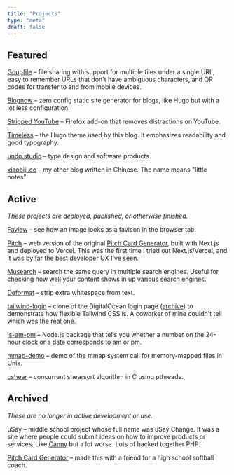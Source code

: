 ```yaml
---
title: "Projects"
type: "meta"
draft: false
---
```


## Featured

[Goupfile](https://goupfile.com/) – file sharing with support for multiple files under a single URL, easy to remember URLs that don't have ambiguous characters, and QR codes for transfer to and from mobile devices.

[Blognow](https://github.com/johnjago/blognow) – zero config static site generator for blogs, like Hugo but with a lot less configuration.

[Stripped YouTube](https://addons.mozilla.org/en-US/firefox/addon/stripped-youtube/) – Firefox add-on that removes distractions on YouTube.

[Timeless](https://github.com/johnjago/timeless) – the Hugo theme used by this blog. It emphasizes readability and good typography.

[undo.studio](https://undo.studio/) – type design and software products.

[xiaobiji.co](https://xiaobiji.co/) – my other blog written in Chinese. The name means "little notes".

## Active

*These projects are deployed, published, or otherwise finished.*

[Faview](https://faview.johnjago.com) – see how an image looks as a favicon in the browser tab.

[Pitch](https://pitch-iota.vercel.app/) – web version of the original [Pitch Card Generator](projects#deprecated), built with Next.js and deployed to Vercel. This was the first time I tried out Next.js/Vercel, and it was by far the best developer UX I've seen.

[Musearch](https://johnjago.com/musearch/) – search the same query in multiple search engines. Useful for checking how well your content shows in up various search engines.

[Deformat](https://johnjago.com/deformat/) – strip extra whitespace from text.

[tailwind-login](https://johnjago.github.io/tailwind-login/) – clone of the DigitalOcean login page ([archive](http://web.archive.org/web/20190113042309/https://cloud.digitalocean.com/login)) to demonstrate how flexible Tailwind CSS is. A coworker of mine couldn't tell which was the real one.

[is-am-pm](https://www.npmjs.com/package/is-am-pm) – Node.js package that tells you whether a number on the 24-hour clock or a date corresponds to am or pm.

[mmap-demo](https://github.com/johnjago/mmap-demo) – demo of the mmap system call for memory-mapped files in Unix.

[cshear](https://github.com/johnjago/cshear) – concurrent shearsort algorithm in C using pthreads.

## Archived

*These are no longer in active development or use.*

uSay – middle school project whose full name was uSay Change. It was a site where people could submit ideas on how to improve products or services. Like [Canny](https://canny.io/) but a lot worse. Lots of hacked together PHP.

[Pitch Card Generator](https://github.com/johnjago/pitch-card-generator) – made this with a friend for a high school softball coach.
